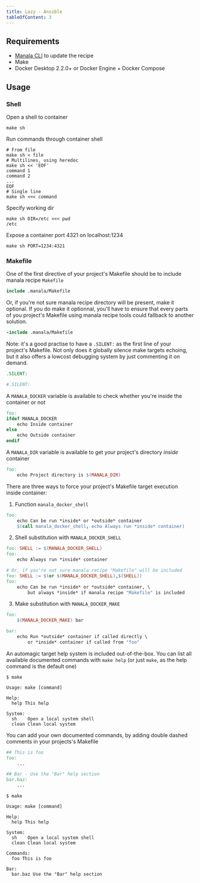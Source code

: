 ```yaml
---
title: Lazy - Ansible
tableOfContent: 3
---
```


## Requirements

* [Manala CLI](https://manala.github.io/manala/installation/) to update the recipe
* Make
* Docker Desktop 2.2.0+ or Docker Engine + Docker Compose

## Usage

### Shell

Open a shell to container
```shell
make sh
```

Run commands through container shell
```shell
# From file
make sh < file
# Multilines, using heredoc
make sh << 'EOF'
command 1
command 2
...
EOF
# Single line
make sh <<< command
```

Specify working dir
```shell
make sh DIR=/etc <<< pwd
/etc
```

Expose a container port 4321 on localhost:1234
```shell
make sh PORT=1234:4321
```

### Makefile

One of the first directive of your project's Makefile should be to include manala recipe `Makefile`
```makefile
include .manala/Makefile
```

Or, if you're not sure manala recipe directory will be present, make it optional. If you do make it optionnal, you'll have to ensure that every parts of you project's Makefile using manala recipe tools could fallback to another solution.
```makefile
-include .manala/Makefile
```

Note: it's a good practise to have a `.SILENT:` as the first line of your project's Makefile. Not only does it globally silence make targets echoing, but it also offers a lowcost debugging system by just commenting it on demand.
```makefile
.SILENT:
```
```makefile
#.SILENT:
```

A `MANALA_DOCKER` variable is available to check whether you're inside the container or not
```makefile
foo:
ifdef MANALA_DOCKER
	echo Inside container
else
	echo Outside container
endif
```

A `MANALA_DIR` variable is available to get your project's directory *inside* container
```makefile
foo:
	echo Project directory is $(MANALA_DIR)
```

There are three ways to force your project's Makefile target execution inside container:

1. Function `manala_docker_shell`

```makefile
foo:
	echo Can be run *inside* or *outside* container
	$(call manala_docker_shell, echo Always run *inside* container)
```

2. Shell substitution with `MANALA_DOCKER_SHELL`

```makefile
foo: SHELL := $(MANALA_DOCKER_SHELL)
foo:
	echo Always run *inside* container

# Or, if you're not sure manala recipe "Makefile" will be included
foo: SHELL := $(or $(MANALA_DOCKER_SHELL),$(SHELL))
foo:
	echo Can be run *inside* or *outside* container, \
		but always *inside* if manala recipe "Makefile" is included
```

3. Make substitution with `MANALA_DOCKER_MAKE`

```makefile
foo:
	$(MANALA_DOCKER_MAKE) bar

bar:
	echo Run *outside* container if called directly \
		or *inside* container if called from "foo"
```

An automagic target help system is included out-of-the-box. You can list all available documented commands with `make help` (or just `make`,  as the help command is the default one)

```shell
$ make

Usage: make [command]

Help:
  help This help

System:
  sh    Open a local system shell
  clean Clean local system
```

You can add your own documented commands, by adding double dashed comments in your projects's Makefile
```makefile
## This is foo
foo:
	...

## Bar - Use the "Bar" help section
bar.baz:
	...
```

```shell
$ make

Usage: make [command]

Help:
  help This help

System:
  sh    Open a local system shell
  clean Clean local system

Commands:
  foo This is foo

Bar:
  bar.baz Use the "Bar" help section
```
